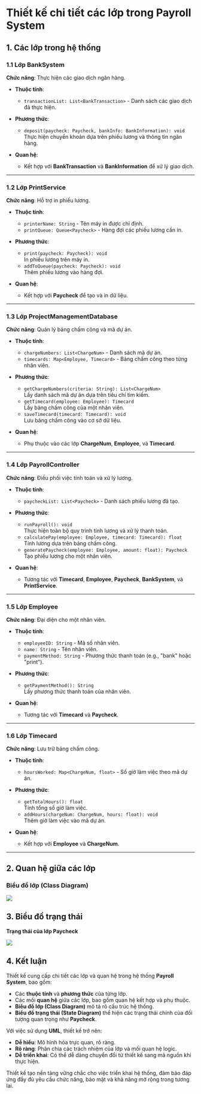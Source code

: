 # **Thiết kế chi tiết các lớp trong Payroll System**

## **1. Các lớp trong hệ thống**

### **1.1 Lớp BankSystem**
**Chức năng**: Thực hiện các giao dịch ngân hàng.

- **Thuộc tính**:
  - `transactionList: List<BankTransaction>` - Danh sách các giao dịch đã thực hiện.

- **Phương thức**:
  - `deposit(paycheck: Paycheck, bankInfo: BankInformation): void`  
    Thực hiện chuyển khoản dựa trên phiếu lương và thông tin ngân hàng.

- **Quan hệ**:
  - Kết hợp với **BankTransaction** và **BankInformation** để xử lý giao dịch.

---

### **1.2 Lớp PrintService**
**Chức năng**: Hỗ trợ in phiếu lương.

- **Thuộc tính**:
  - `printerName: String` - Tên máy in được chỉ định.
  - `printQueue: Queue<Paycheck>` - Hàng đợi các phiếu lương cần in.

- **Phương thức**:
  - `print(paycheck: Paycheck): void`  
    In phiếu lương trên máy in.
  - `addToQueue(paycheck: Paycheck): void`  
    Thêm phiếu lương vào hàng đợi.

- **Quan hệ**:
  - Kết hợp với **Paycheck** để tạo và in dữ liệu.

---

### **1.3 Lớp ProjectManagementDatabase**
**Chức năng**: Quản lý bảng chấm công và mã dự án.

- **Thuộc tính**:
  - `chargeNumbers: List<ChargeNum>` - Danh sách mã dự án.
  - `timecards: Map<Employee, Timecard>` - Bảng chấm công theo từng nhân viên.

- **Phương thức**:
  - `getChargeNumbers(criteria: String): List<ChargeNum>`  
    Lấy danh sách mã dự án dựa trên tiêu chí tìm kiếm.
  - `getTimecard(employee: Employee): Timecard`  
    Lấy bảng chấm công của một nhân viên.
  - `saveTimecard(timecard: Timecard): void`  
    Lưu bảng chấm công vào cơ sở dữ liệu.

- **Quan hệ**:
  - Phụ thuộc vào các lớp **ChargeNum**, **Employee**, và **Timecard**.

---

### **1.4 Lớp PayrollController**
**Chức năng**: Điều phối việc tính toán và xử lý lương.

- **Thuộc tính**:
  - `paycheckList: List<Paycheck>` - Danh sách phiếu lương đã tạo.

- **Phương thức**:
  - `runPayroll(): void`  
    Thực hiện toàn bộ quy trình tính lương và xử lý thanh toán.
  - `calculatePay(employee: Employee, timecard: Timecard): float`  
    Tính lương dựa trên bảng chấm công.
  - `generatePaycheck(employee: Employee, amount: float): Paycheck`  
    Tạo phiếu lương cho một nhân viên.

- **Quan hệ**:
  - Tương tác với **Timecard**, **Employee**, **Paycheck**, **BankSystem**, và **PrintService**.

---

### **1.5 Lớp Employee**
**Chức năng**: Đại diện cho một nhân viên.

- **Thuộc tính**:
  - `employeeID: String` - Mã số nhân viên.
  - `name: String` - Tên nhân viên.
  - `paymentMethod: String` - Phương thức thanh toán (e.g., "bank" hoặc "print").

- **Phương thức**:
  - `getPaymentMethod(): String`  
    Lấy phương thức thanh toán của nhân viên.

- **Quan hệ**:
  - Tương tác với **Timecard** và **Paycheck**.

---

### **1.6 Lớp Timecard**
**Chức năng**: Lưu trữ bảng chấm công.

- **Thuộc tính**:
  - `hoursWorked: Map<ChargeNum, float>` - Số giờ làm việc theo mã dự án.

- **Phương thức**:
  - `getTotalHours(): float`  
    Tính tổng số giờ làm việc.
  - `addHours(chargeNum: ChargeNum, hours: float): void`  
    Thêm giờ làm việc vào mã dự án.

- **Quan hệ**:
  - Kết hợp với **Employee** và **ChargeNum**.

---

## **2. Quan hệ giữa các lớp**

### **Biểu đồ lớp (Class Diagram)**

![](https://www.planttext.com/api/plantuml/png/X5HBRjim4Dth55pAW7q1mJ22E0KQe0vSs43NOsfYinP9WHmP48AUh8iUgLSeAP6Y52lfHfJclPbvyw7-_lxpO0aCDRBAU0NMiaTGrqDh2ILxonXRCJAWB70IMdqJbWhcdsjFEoPauwYCbLXhAoYleUKNvDU2xSFRafsSmxDwrKMNmRyP2TvrKR2R5cNsAmiAzaOeEg2v2Ov1G-rDQ5v0Oi4EvBxEoVwzmSQPksCT4_Q2Edn6JipfEL2MHzqvVq8SYTC_aTCE59nHeg8d83Y1ZKhv1SmPNnfvGcD3hxRHjkaRAYHoCAM3Tr2llyYwqYtYaXq3q6i_8st7mN9kXEk1WDY1nLpupYy6oZ74BbZCufmYsh4jt72WHsM9Sry_j4PNrLOhyYUQEA7GiD6AJ4TX6XLyyt7tELIygO3GWJDobsnMqskbWKAr2atltYMRZG5IDug2so9DDvKLkQ6Q6EJvQR9kwcx_eFKxi4Eww7A4T5FOZq5VT827fB6WaFIY6sD_Q7F5ij-COR3BNdcQhoQeldfwFcc6M-NUEcnXmKP1kWIf2t6menk_McrISzxPtrtRR79D9uxtE-BXOUtcuJY13-0K_CCBw6b3jV_XfMoVqWRDmwYcIHvGbVxN-Gy00F__0m00)

## **3. Biểu đồ trạng thái**
**Trạng thái của lớp Paycheck**

![](https://www.planttext.com/api/plantuml/png/UhzxlqDnIM9HIMbk3bUqLgo2hgwTWdDHQc99QWeNb0QB1QJcfMJcfIjOAGGaLkQcvfKevAQMPEIdADWgA3abvcKheQekoimhmQKSBAd41JCHh3unCmL9RN5fSd9gSN5QQGuNt2IuiQbWbI0MiZe7e6aWFm00003__mC0)

## **4. Kết luận**

Thiết kế  cung cấp chi tiết các lớp và quan hệ trong hệ thống **Payroll System**, bao gồm:  
- Các **thuộc tính** và **phương thức** của từng lớp.  
- Các mối **quan hệ** giữa các lớp, bao gồm quan hệ kết hợp và phụ thuộc.  
- **Biểu đồ lớp (Class Diagram)** mô tả rõ cấu trúc hệ thống.  
- **Biểu đồ trạng thái (State Diagram)** thể hiện các trạng thái chính của đối tượng quan trọng như **Paycheck**.

Với việc sử dụng **UML**, thiết kế trở nên:  
- **Dễ hiểu**: Mô hình hóa trực quan, rõ ràng.  
- **Rõ ràng**: Phân chia các trách nhiệm của lớp và mối quan hệ logic.  
- **Dễ triển khai**: Có thể dễ dàng chuyển đổi từ thiết kế sang mã nguồn khi thực hiện.  

Thiết kế tạo nền tảng vững chắc cho việc triển khai hệ thống, đảm bảo đáp ứng đầy đủ yêu cầu chức năng, bảo mật và khả năng mở rộng trong tương lai.


